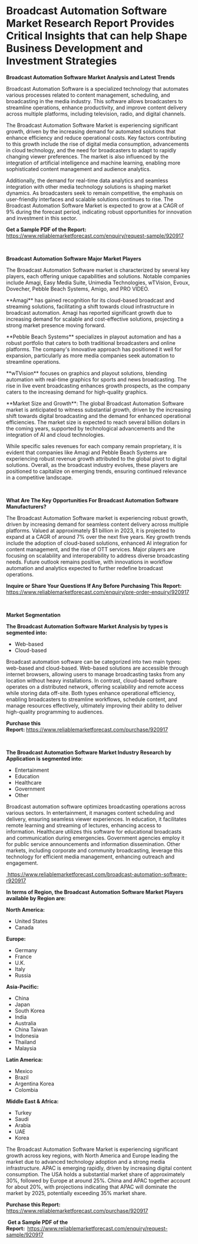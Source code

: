 <p><h1>Broadcast Automation Software Market Research Report Provides Critical Insights that can help Shape Business Development and Investment Strategies</h1></p><p><strong>Broadcast Automation Software Market Analysis and Latest Trends</strong></p>
<p><p>Broadcast Automation Software is a specialized technology that automates various processes related to content management, scheduling, and broadcasting in the media industry. This software allows broadcasters to streamline operations, enhance productivity, and improve content delivery across multiple platforms, including television, radio, and digital channels. </p><p>The Broadcast Automation Software Market is experiencing significant growth, driven by the increasing demand for automated solutions that enhance efficiency and reduce operational costs. Key factors contributing to this growth include the rise of digital media consumption, advancements in cloud technology, and the need for broadcasters to adapt to rapidly changing viewer preferences. The market is also influenced by the integration of artificial intelligence and machine learning, enabling more sophisticated content management and audience analytics.</p><p>Additionally, the demand for real-time data analytics and seamless integration with other media technology solutions is shaping market dynamics. As broadcasters seek to remain competitive, the emphasis on user-friendly interfaces and scalable solutions continues to rise. The Broadcast Automation Software Market is expected to grow at a CAGR of 9% during the forecast period, indicating robust opportunities for innovation and investment in this sector.</p></p>
<p><strong>Get a Sample PDF of the Report:&nbsp;</strong> <a href="https://www.reliablemarketforecast.com/enquiry/request-sample/920917?utm_campaign=1832&utm_medium=2&utm_source=Github&utm_content=ia&utm_term=17042025&utm_id=broadcast-automation-software">https://www.reliablemarketforecast.com/enquiry/request-sample/920917</a></p>
<p>&nbsp;</p>
<p><strong>Broadcast Automation Software Major Market Players</strong></p>
<p><p>The Broadcast Automation Software market is characterized by several key players, each offering unique capabilities and solutions. Notable companies include Amagi, Easy Media Suite, Unimedia Technologies, wTVision, Evoux, Dovecher, Pebble Beach Systems, Amigo, and PRO VIDEO.</p><p>**Amagi** has gained recognition for its cloud-based broadcast and streaming solutions, facilitating a shift towards cloud infrastructure in broadcast automation. Amagi has reported significant growth due to increasing demand for scalable and cost-effective solutions, projecting a strong market presence moving forward.</p><p>**Pebble Beach Systems** specializes in playout automation and has a robust portfolio that caters to both traditional broadcasters and online platforms. The company's innovative approach has positioned it well for expansion, particularly as more media companies seek automation to streamline operations.</p><p>**wTVision** focuses on graphics and playout solutions, blending automation with real-time graphics for sports and news broadcasting. The rise in live event broadcasting enhances growth prospects, as the company caters to the increasing demand for high-quality graphics.</p><p>**Market Size and Growth**: The global Broadcast Automation Software market is anticipated to witness substantial growth, driven by the increasing shift towards digital broadcasting and the demand for enhanced operational efficiencies. The market size is expected to reach several billion dollars in the coming years, supported by technological advancements and the integration of AI and cloud technologies.</p><p>While specific sales revenues for each company remain proprietary, it is evident that companies like Amagi and Pebble Beach Systems are experiencing robust revenue growth attributed to the global pivot to digital solutions. Overall, as the broadcast industry evolves, these players are positioned to capitalize on emerging trends, ensuring continued relevance in a competitive landscape.</p></p>
<p>&nbsp;</p>
<p><strong>What Are The Key Opportunities For Broadcast Automation Software Manufacturers?</strong></p>
<p><p>The Broadcast Automation Software market is experiencing robust growth, driven by increasing demand for seamless content delivery across multiple platforms. Valued at approximately $1 billion in 2023, it is projected to expand at a CAGR of around 7% over the next five years. Key growth trends include the adoption of cloud-based solutions, enhanced AI integration for content management, and the rise of OTT services. Major players are focusing on scalability and interoperability to address diverse broadcasting needs. Future outlook remains positive, with innovations in workflow automation and analytics expected to further redefine broadcast operations.</p></p>
<p><strong>Inquire or Share Your Questions If Any Before Purchasing This Report:</strong> <a href="https://www.reliablemarketforecast.com/enquiry/pre-order-enquiry/920917?utm_campaign=1832&utm_medium=2&utm_source=Github&utm_content=ia&utm_term=17042025&utm_id=broadcast-automation-software">https://www.reliablemarketforecast.com/enquiry/pre-order-enquiry/920917</a></p>
<p>&nbsp;</p>
<p><strong>Market Segmentation</strong></p>
<p><strong>The Broadcast Automation Software Market Analysis by types is segmented into:</strong></p>
<p><ul><li>Web-based</li><li>Cloud-based</li></ul></p>
<p><p>Broadcast automation software can be categorized into two main types: web-based and cloud-based. Web-based solutions are accessible through internet browsers, allowing users to manage broadcasting tasks from any location without heavy installations. In contrast, cloud-based software operates on a distributed network, offering scalability and remote access while storing data off-site. Both types enhance operational efficiency, enabling broadcasters to streamline workflows, schedule content, and manage resources effectively, ultimately improving their ability to deliver high-quality programming to audiences.</p></p>
<p><strong>Purchase this Report:&nbsp;</strong><a href="https://www.reliablemarketforecast.com/purchase/920917?utm_campaign=1832&utm_medium=2&utm_source=Github&utm_content=ia&utm_term=17042025&utm_id=broadcast-automation-software">https://www.reliablemarketforecast.com/purchase/920917</a></p>
<p>&nbsp;</p>
<p><strong>The Broadcast Automation Software Market Industry Research by Application is segmented into:</strong></p>
<p><ul><li>Entertainment</li><li>Education</li><li>Healthcare</li><li>Government</li><li>Other</li></ul></p>
<p><p>Broadcast automation software optimizes broadcasting operations across various sectors. In entertainment, it manages content scheduling and delivery, ensuring seamless viewer experiences. In education, it facilitates remote learning and streaming of lectures, enhancing access to information. Healthcare utilizes this software for educational broadcasts and communication during emergencies. Government agencies employ it for public service announcements and information dissemination. Other markets, including corporate and community broadcasting, leverage this technology for efficient media management, enhancing outreach and engagement.</p></p>
<p><a href="https://www.reliablemarketforecast.com/broadcast-automation-software-r920917?utm_campaign=1832&utm_medium=2&utm_source=Github&utm_content=ia&utm_term=17042025&utm_id=broadcast-automation-software">&nbsp;https://www.reliablemarketforecast.com/broadcast-automation-software-r920917</a></p>
<p><strong>In terms of Region, the Broadcast Automation Software Market Players available by Region are:</strong></p>
<p>
    <p> <strong> North America: </strong>
        <ul>
            <li>United States</li>
            <li>Canada</li>
        </ul>
        </p> 
    <p> <strong> Europe: </strong>
        <ul>
            <li>Germany</li>
            <li>France</li>
            <li>U.K.</li>
            <li>Italy</li>
            <li>Russia</li>
        </ul>
        </p> 
    <p> <strong> Asia-Pacific: </strong>
        <ul>
            <li>China</li>
            <li>Japan</li>
            <li>South Korea</li>
            <li>India</li>
            <li>Australia</li>
            <li>China Taiwan</li>
            <li>Indonesia</li>
            <li>Thailand</li>
            <li>Malaysia</li>
        </ul>
        </p> 
    <p> <strong> Latin America: </strong>
        <ul>
            <li>Mexico</li>
            <li>Brazil</li>
            <li>Argentina Korea</li>
            <li>Colombia</li>
        </ul>
        </p> 
    <p> <strong> Middle East & Africa: </strong>
        <ul>
            <li>Turkey</li>
            <li>Saudi</li>
            <li>Arabia</li>
            <li>UAE</li>
            <li>Korea</li>
        </ul>
    </p>
    </p>
<p><p>The Broadcast Automation Software Market is experiencing significant growth across key regions, with North America and Europe leading the market due to advanced technology adoption and a strong media infrastructure. APAC is emerging rapidly, driven by increasing digital content consumption. The USA holds a substantial market share of approximately 30%, followed by Europe at around 25%. China and APAC together account for about 20%, with projections indicating that APAC will dominate the market by 2025, potentially exceeding 35% market share.</p></p>
<p><strong>Purchase this Report: </strong><a href="https://www.reliablemarketforecast.com/purchase/920917?utm_campaign=1832&utm_medium=2&utm_source=Github&utm_content=ia&utm_term=17042025&utm_id=broadcast-automation-software">https://www.reliablemarketforecast.com/purchase/920917</a></p>
<p>&nbsp;<strong>Get a Sample PDF of the Report:&nbsp;&nbsp;</strong><a href="https://www.reliablemarketforecast.com/enquiry/request-sample/920917?utm_campaign=1832&utm_medium=2&utm_source=Github&utm_content=ia&utm_term=17042025&utm_id=broadcast-automation-software">https://www.reliablemarketforecast.com/enquiry/request-sample/920917</a></p>
<p><strong></strong></p>
<p><p></p><p></p><p></p></p>